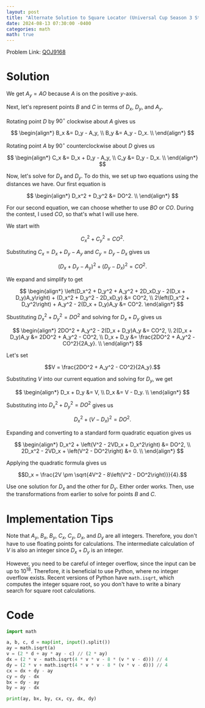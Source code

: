 ```yaml
---
layout: post
title: "Alternate Solution to Square Locator (Universal Cup Season 3 Stage 6)"
date: 2024-08-13 07:30:00 -0400
categories: math
math: true
---
```


Problem Link: [QOJ9168](https://qoj.ac/problem/9168)


# Solution
We get $A_y = AO$ because $A$ is on the positive $y$-axis.

Next, let's represent points $B$ and $C$ in terms of $D_x$, $D_y$, and $A_y$.

Rotating point $D$ by $90^\circ$ clockwise about $A$ gives us

$$
\begin{align*}
  B_x &= D_y - A_y, \\
  B_y &= A_y - D_x. \\
\end{align*}
$$

Rotating point $A$ by $90^\circ$ counterclockwise about $D$ gives us

$$
\begin{align*}
  C_x &= D_x + D_y - A_y, \\
  C_y &= D_y - D_x. \\
\end{align*}
$$

Now, let's solve for $D_x$ and $D_y$. To do this, we set up two equations
using the distances we have. Our first equation is

$$
\begin{align*}
  D_x^2 + D_y^2 &= DO^2. \\
\end{align*}
$$

For our second equation, we can choose whether to use $BO$ or $CO$. During
the contest, I used $CO$, so that's what I will use here.

We start with

$$C_x^2 + C_y^2 = CO^2.$$

Substituting $C_x = D_x + D_y - A_y$ and $C_y = D_y - D_x$ gives us

$$(D_x + D_y - A_y)^2 + (D_y - D_x)^2 = CO^2.$$

We expand and simplify to get

$$
\begin{align*}
  \left(D_x^2 + D_y^2 + A_y^2 + 2D_xD_y - 2(D_x + D_y)A_y\right) +
    (D_x^2 + D_y^2 - 2D_xD_y) &= CO^2, \\
  2\left(D_x^2 + D_y^2\right) + A_y^2 - 2(D_x + D_y)A_y &= CO^2.
\end{align*}
$$

Sbustituting $D_x^2 + D_y^2 = DO^2$ and solving for $D_x + D_y$ gives us

$$
\begin{align*}
  2DO^2 + A_y^2 - 2(D_x + D_y)A_y &= CO^2, \\
  2(D_x + D_y)A_y &= 2DO^2 + A_y^2 - CO^2, \\
  D_x + D_y &= \frac{2DO^2 + A_y^2 - CO^2}{2A_y}. \\
\end{align*}
$$

Let's set

$$V = \frac{2DO^2 + A_y^2 - CO^2}{2A_y}.$$

Substituting $V$ into our current equation and solving for $D_y$, we get

$$
\begin{align*}
  D_x + D_y &= V, \\
  D_x &= V - D_y. \\
\end{align*}
$$

Substituting into $D_x^2 + D_y^2 = DO^2$ gives us

$$D_x^2 + \left(V - D_x\right)^2 = DO^2.$$

Expanding and converting to a standard form quadratic equation gives us

$$
\begin{align*}
  D_x^2 + \left(V^2 - 2VD_x + D_x^2\right) &= DO^2, \\
  2D_x^2 - 2VD_x + \left(V^2 - DO^2\right) &= 0. \\
\end{align*}
$$

Applying the quadratic formula gives us

$$D_x = \frac{2V \pm \sqrt{4V^2 - 8\left(V^2 - DO^2\right)}}{4}.$$

Use one solution for $D_x$ and the other for $D_y$. Either order works.
Then, use the transformations from earlier to solve for points $B$ and $C$.

# Implementation Tips

Note that $A_y$, $B_x$, $B_y$, $C_x$, $C_y$, $D_x$, and $D_y$ are all integers.
Therefore, you don't have to use floating points for calculations. The
intermediate calculation of $V$ is also an integer since $D_x + D_y$ is
an integer.

However, you need to be careful of integer overflow, since the input
can be up to $10^{18}$. Therefore, it is beneficial to use Python, where
no integer overflow exists. Recent versions of Python have `math.isqrt`, which
computes the integer square root, so you don't have to write a binary search
for square root calculations.

# Code
```py
import math

a, b, c, d = map(int, input().split())
ay = math.isqrt(a)
v = (2 * d + ay * ay - c) // (2 * ay)
dx = (2 * v - math.isqrt(4 * v * v - 8 * (v * v - d))) // 4
dy = (2 * v + math.isqrt(4 * v * v - 8 * (v * v - d))) // 4
cx = dx + dy - ay
cy = dy - dx
bx = dy - ay
by = ay - dx

print(ay, bx, by, cx, cy, dx, dy)
```
